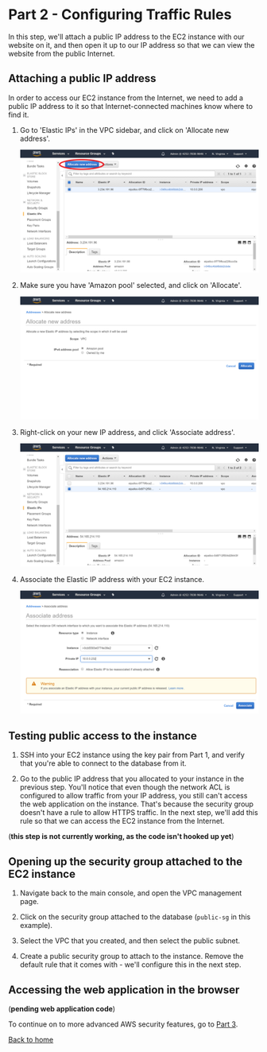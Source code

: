 # Part 2 - Configuring Traffic Rules

In this step, we'll attach a public IP address to the EC2 instance with our website on it, and then open it up to our IP address so that we can view the website from the public Internet.

## Attaching a public IP address

In order to access our EC2 instance from the Internet, we need to add a public IP address to it so that Internet-connected machines know where to find it.

1. Go to 'Elastic IPs' in the VPC sidebar, and click on 'Allocate new address'.

    ![Elastic IP page](1-elasticip.png)

1. Make sure you have 'Amazon pool' selected, and click on 'Allocate'.

    ![Allocating Elastic IP](2-ipalloc.png)

1. Right-click on your new IP address, and click 'Associate address'.

    ![Associating IP address](3-associateip.png)

1. Associate the Elastic IP address with your EC2 instance.

    ![Add IP to instance](4-iptoinstance.png)

## Testing public access to the instance

1. SSH into your EC2 instance using the key pair from Part 1, and verify that you're able to connect to the database from it.

1. Go to the public IP address that you allocated to your instance in the previous step.  You'll notice that even though the network ACL is configured to allow traffic from your IP address, you still can't access the web application on the instance.  That's because the security group doesn't have a rule to allow HTTPS traffic.  In the next step, we'll add this rule so that we can access the EC2 instance from the Internet.

(**this step is not currently working, as the code isn't hooked up yet**)

## Opening up the security group attached to the EC2 instance

1. Navigate back to the main console, and open the VPC management page.

1. Click on the security group attached to the database (`public-sg` in this example).



1. Select the VPC that you created, and then select the public subnet.



1. Create a public security group to attach to the instance.  Remove the default rule that it comes with - we'll configure this in the next step.



## Accessing the web application in the browser

(**pending web application code**)

To continue on to more advanced AWS security features, go to [Part 3](../Part3).

[Back to home](../README.md)